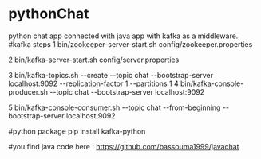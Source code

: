 # pythonChat
python chat app connected with java app with kafka as a middleware.
#kafka steps
1 bin/zookeeper-server-start.sh config/zookeeper.properties 

2  bin/kafka-server-start.sh config/server.properties 

3 bin/kafka-topics.sh --create --topic chat --bootstrap-server localhost:9092 
--replication-factor 1 --partitions 1 
4 bin/kafka-console-producer.sh --topic chat --bootstrap-server localhost:9092

5 bin/kafka-console-consumer.sh --topic chat --from-beginning --bootstrap-server localhost:9092

#python package
pip install kafka-python

#you find java code here : https://github.com/bassouma1999/javachat
